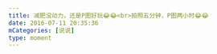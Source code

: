 ```yaml
---
title: 减肥没动力，还是P图好玩😂😂<br>拍照五分钟，P图两小时😂😂
date: 2016-07-11 20:35:36
mCategories: [说说]
type: moment
---
```


<div id="pics-20160711203536"></div>

<script src="/lib/moment/pics.js"></script>
<script>
var data = [
    {"link": "2016-07-11_000000.jpeg", "type": "shuoshuo"},
    {"link": "2016-07-11_000001.jpeg", "type": "shuoshuo"}
];
picsRender(data, "pics-20160711203536");
</script>
